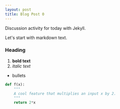 ```yaml
---
layout: post
title: Blog Post 0
---
```


Discussion activity for today with Jekyll.

Let's start with markdown text.

### Heading

1. **bold text**
2. *italic text*

- bullets

```python 
def f(x):
    """
    A cool feature that multiplies an input x by 2.
    """
    return 2*x
```